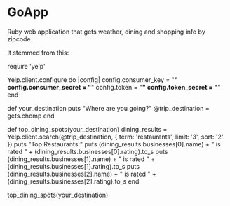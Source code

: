 GoApp
=====

Ruby web application that gets weather, dining and shopping info by zipcode.

It stemmed from this: 

require 'yelp'

Yelp.client.configure do |config|
	config.consumer_key = "**********************"
	config.consumer_secret = "**********************"
	config.token = "**********************"
	config.token_secret = "**********************"
end

def your_destination
	puts "Where are you going?"
	@trip_destination = gets.chomp
end


def top_dining_spots(your_destination)
	dining_results = Yelp.client.search(@trip_destination, { term: 'restaurants', limit: '3', sort: '2' })
	puts "Top Restaurants:"
	puts (dining_results.businesses[0].name) + " is rated " + (dining_results.businesses[0].rating).to_s
	puts (dining_results.businesses[1].name) + " is rated " + (dining_results.businesses[1].rating).to_s
	puts (dining_results.businesses[2].name) + " is rated " + (dining_results.businesses[2].rating).to_s
end

top_dining_spots(your_destination)
